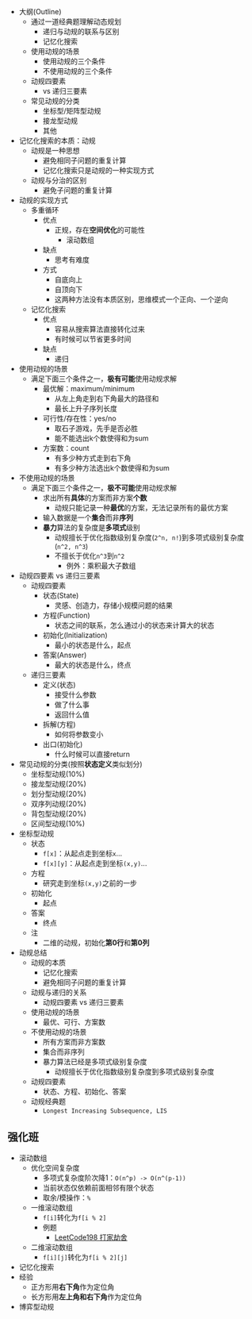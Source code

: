 * 大纲(Outline)
  * 通过一道经典题理解动态规划
    * 递归与动规的联系与区别
    * 记忆化搜索
  * 使用动规的场景
    * 使用动规的三个条件
    * 不使用动规的三个条件
  * 动规四要素
    * vs 递归三要素
  * 常见动规的分类
    * 坐标型/矩阵型动规
    * 接龙型动规
    * 其他
* 记忆化搜索的本质：动规
  * 动规是一种思想
    * 避免相同子问题的重复计算
    * 记忆化搜索只是动规的一种实现方式
  * 动规与分治的区别
    * 避免子问题的重复计算
* 动规的实现方式
  * 多重循环
    * 优点
      * 正规，存在**空间优化**的可能性
        * 滚动数组
    * 缺点
      * 思考有难度
    * 方式
      * 自底向上
      * 自顶向下
      * 这两种方法没有本质区别，思维模式一个正向、一个逆向
  * 记忆化搜索
    * 优点
      * 容易从搜索算法直接转化过来
      * 有时候可以节省更多时间
    * 缺点
      * 递归
* 使用动规的场景
  * 满足下面三个条件之一，**极有可能**使用动规求解
    * 最优解：maximum/minimum
      * 从左上角走到右下角最大的路径和
      * 最长上升子序列长度
    * 可行性/存在性：yes/no
      * 取石子游戏，先手是否必胜
      * 能不能选出k个数使得和为sum
    * 方案数：count
      * 有多少种方式走到右下角
      * 有多少种方法选出k个数使得和为sum
* 不使用动规的场景
  * 满足下面三个条件之一，**极不可能**使用动规求解
    * 求出所有**具体**的方案而非方案**个数**
      * 动规只能记录一种**最优**的方案，无法记录所有的最优方案
    * 输入数据是一个**集合**而非**序列**
    * **暴力**算法的复杂度是**多项式**级别
      * 动规擅长于优化指数级别复杂度(`2^n, n!`)到多项式级别复杂度(`n^2, n^3`)
      * 不擅长于优化`n^3`到`n^2`
        * 例外：乘积最大子数组
* 动规四要素 vs 递归三要素
  * 动规四要素
    * 状态(State)
      * 灵感、创造力，存储小规模问题的结果
    * 方程(Function)
      * 状态之间的联系，怎么通过小的状态来计算大的状态
    * 初始化(Initialization)
      * 最小的状态是什么，起点
    * 答案(Answer)
      * 最大的状态是什么，终点
  * 递归三要素
    * 定义(状态)
      * 接受什么参数
      * 做了什么事
      * 返回什么值
    * 拆解(方程)
      * 如何将参数变小
    * 出口(初始化)
      * 什么时候可以直接return
* 常见动规的分类(按照**状态定义**类似划分)
  * 坐标型动规(10%)
  * 接龙型动规(20%)
  * 划分型动规(20%)
  * 双序列动规(20%)
  * 背包型动规(20%)
  * 区间型动规(10%)
* 坐标型动规
  * 状态
    * `f[x]`：从起点走到坐标`x`...
    * `f[x][y]`：从起点走到坐标`(x,y)`...
  * 方程
    * 研究走到坐标`(x,y)`之前的一步
  * 初始化
    * 起点
  * 答案
    * 终点
  * 注
    * 二维的动规，初始化**第0行**和**第0列**
* 动规总结
  * 动规的本质
    * 记忆化搜索
    * 避免相同子问题的重复计算
  * 动规与递归的关系
    * 动规四要素 vs 递归三要素
  * 使用动规的场景
    * 最优、可行、方案数
  * 不使用动规的场景
    * 所有方案而非方案数
    * 集合而非序列
    * 暴力算法已经是多项式级别复杂度
      * 动规擅长于优化指数级别复杂度到多项式级别复杂度
  * 动规四要素
    * 状态、方程、初始化、答案
  * 动规经典题
    * `Longest Increasing Subsequence, LIS`

## 强化班
* 滚动数组
  * 优化空间复杂度
    * 多项式复杂度阶次降1：`O(n^p) -> O(n^(p-1))`
    * 当前状态仅依赖前面相邻有限个状态
    * 取余/模操作：`%`
  * 一维滚动数组
    * `f[i]`转化为`f[i % 2]`
    * 例题
      * [LeetCode198 打家劫舍](https://leetcode-cn.com/problems/house-robber/)
  * 二维滚动数组
    * `f[i][j]`转化为`f[i % 2][j]`
* 记忆化搜索
* 经验
  * 正方形用**右下角**作为定位角
  * 长方形用**左上角和右下角**作为定位角
* 博弈型动规

